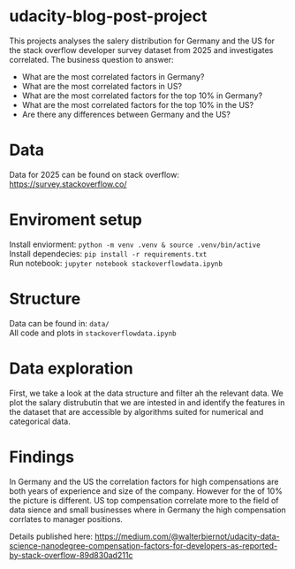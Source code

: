 # udacity-blog-post-project

This projects analyses the salery distribution for Germany and the US for the stack overflow developer survey dataset from 2025 and investigates correlated. The business question to answer:

* What are the most correlated factors in Germany?
* What are the most correlated factors in US?
* What are the most correlated factors for the top 10% in Germany?
* What are the most correlated factors for the top 10% in the US?
* Are there any differences between Germany and the US?

# Data
Data for 2025 can be found on stack overflow: https://survey.stackoverflow.co/

# Enviroment setup
Install enviorment: ```python -m venv .venv & source .venv/bin/active``` \
Install dependecies: ```pip install -r requirements.txt``` \
Run notebook: ```jupyter notebook stackoverflowdata.ipynb```

# Structure
Data can be found in: ```data/``` \
All code and plots in ```stackoverflowdata.ipynb``` 

# Data exploration
First, we take a look at the data structure and filter ah the relevant data. We plot the salary distrubutin that we are intested in and identify the features in the dataset that are accessible by algorithms suited for numerical and categorical data.


# Findings

In Germany and the US the correlation factors for high compensations are both years of experience and size of the company. However for the of 10% the picture is different. US top compensation correlate more to the field of data sience and small businesses where in Germany the high compensation corrlates to manager positions.

Details published here: https://medium.com/@walterbiernot/udacity-data-science-nanodegree-compensation-factors-for-developers-as-reported-by-stack-overflow-89d830ad211c

